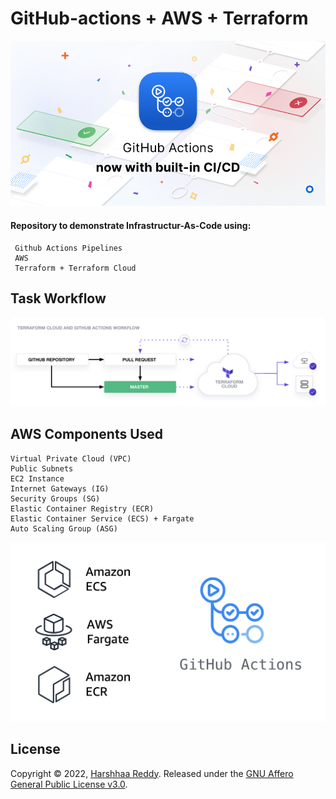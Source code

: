 # GitHub-actions + AWS + Terraform #
![Github-actions Logo](/images/github-actions.png)

#### Repository to demonstrate Infrastructur-As-Code using: ####

 ```
  Github Actions Pipelines
  AWS
  Terraform + Terraform Cloud
 ```
 
 ## Task Workflow ##
 ![Task Logo](/images/tfc-gh-actions-workflow.png)
 
 ## AWS Components Used ##
 ```
 Virtual Private Cloud (VPC)
 Public Subnets
 EC2 Instance
 Internet Gateways (IG)
 Security Groups (SG)
 Elastic Container Registry (ECR)
 Elastic Container Service (ECS) + Fargate
 Auto Scaling Group (ASG)
 ```
 ![ECS-ECR-AWS Logo](/images/aws-ecs-ecr-github-actions.png)
 
 ## License

Copyright © 2022, [Harshhaa Reddy](https://github.com/harshhaareddy).
Released under the [GNU Affero General Public License v3.0](LICENSE).
 
